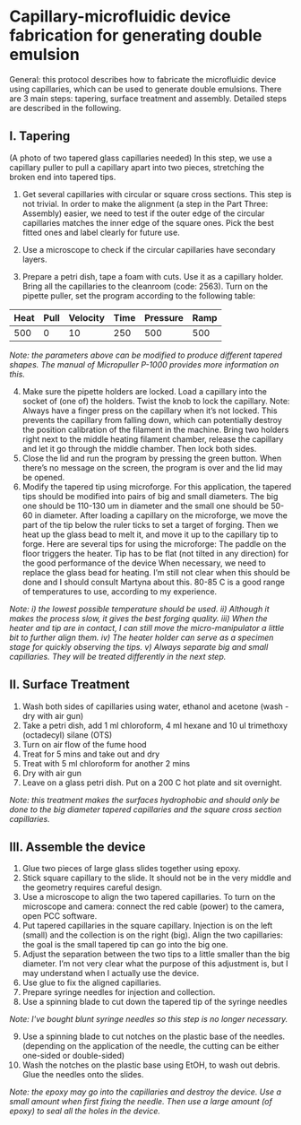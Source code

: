 # Capillary-microfluidic device fabrication for generating double emulsion

General: this protocol describes how to fabricate the microfluidic device using capillaries, which can be used to generate double emulsions. There are 3 main steps: tapering, surface treatment and assembly. Detailed steps are described in the following.

## I. Tapering

(A photo of two tapered glass capillaries needed)
In this step, we use a capillary puller to pull a capillary apart into two pieces, stretching the broken end into tapered tips.
1. Get several capillaries with circular or square cross sections. This step is not trivial. In order to make the alignment (a step in the Part Three: Assembly) easier, we need to test if the outer edge of the circular capillaries matches the inner edge of the square ones. Pick the best fitted ones and label clearly for future use.

2. Use a microscope to check if the circular capillaries have secondary layers.

3. Prepare a petri dish, tape a foam with cuts. Use it as a capillary holder.
Bring all the capillaries to the cleanroom (code: 2563).
Turn on the pipette puller, set the program according to the following table:

| Heat | Pull   | Velocity | Time | Pressure | Ramp |
| :------------- | :------------- | :------------- | :------------- | :------------- | :------------- |
| 500      | 0       | 10 | 250 | 500 | 500 |

_Note: the parameters above can be modified to produce different tapered shapes. The manual of Micropuller P-1000 provides more information on this._

4. Make sure the pipette holders are locked. Load a capillary into the socket of (one of) the holders. Twist the knob to lock the capillary.
Note: Always have a finger press on the capillary when it’s not locked. This prevents the capillary from falling down, which can potentially destroy the position calibration of the filament in the machine.
Bring two holders right next to the middle heating filament chamber, release the capillary and let it go through the middle chamber. Then lock both sides.
5. Close the lid and run the program by pressing the green button.
When there’s no message on the screen, the program is over and the lid may be opened.
6. Modify the tapered tip using microforge. For this application, the tapered tips should be modified into pairs of big and small diameters. The big one should be 110-130 um in diameter and the small one should be 50-60 in diameter. After loading a capillary on the microforge, we move the part of the tip below the ruler ticks to set a target of forging. Then we heat up the glass bead to melt it, and move it up to the capillary tip to forge. Here are several tips for using the microforge:
The paddle on the floor triggers the heater. Tip has to be flat (not tilted in any direction) for the good performance of the device
When necessary, we need to replace the glass bead for heating. I’m still not clear when this should be done and I should consult Martyna about this. 80-85 C is a good range of temperatures to use, according to my experience.

_Note: i) the lowest possible temperature should be used. ii) Although it makes the process slow, it gives the best forging quality. iii) When the heater and tip are in contact, I can still move the micro-manipulator a little bit to further align them. iv) The heater holder can serve as a specimen stage for quickly observing the tips. v) Always separate big and small capillaries. They will be treated differently in the next step._

## II. Surface Treatment

1. Wash both sides of capillaries using water, ethanol and acetone (wash - dry with air gun)
2. Take a petri dish, add 1 ml chloroform, 4 ml hexane and 10 ul trimethoxy (octadecyl) silane (OTS)
3. Turn on air flow of the fume hood
4. Treat for 5 mins and take out and dry
5. Treat with 5 ml chloroform for another 2 mins
6. Dry with air gun
7. Leave on a glass petri dish. Put on a 200 C hot plate and sit overnight.

_Note: this treatment makes the surfaces hydrophobic and should only be done to the big diameter tapered capillaries and the square cross section capillaries._

## III. Assemble the device

1. Glue two pieces of large glass slides together using epoxy.
2. Stick square capillary to the slide. It should not be in the very middle and the geometry requires careful design.
3. Use a microscope to align the two tapered capillaries. To turn on the microscope and camera: connect the red cable (power) to the camera, open PCC software.
4. Put tapered capillaries in the square capillary. Injection is on the left (small) and the collection is on the right (big).
Align the two capillaries: the goal is the small tapered tip can go into the big one.
5. Adjust the separation between the two tips to a little smaller than the big diameter. I’m not very clear what the purpose of this adjustment is, but I may understand when I actually use the device.
6. Use glue to fix the aligned capillaries.
7. Prepare syringe needles for injection and collection.
8. Use a spinning blade to cut down the tapered tip of the syringe needles

_Note: I've bought blunt syringe needles so this step is no longer necessary._

9. Use a spinning blade to cut notches on the plastic base of the needles. (depending on the application of the needle, the cutting can be either one-sided or double-sided)
10. Wash the notches on the plastic base using EtOH, to wash out debris.
Glue the needles onto the slides.

_Note: the epoxy may go into the capillaries and destroy the device. Use a small amount when first fixing the needle. Then use a large amount (of epoxy) to seal all the holes in the device._
